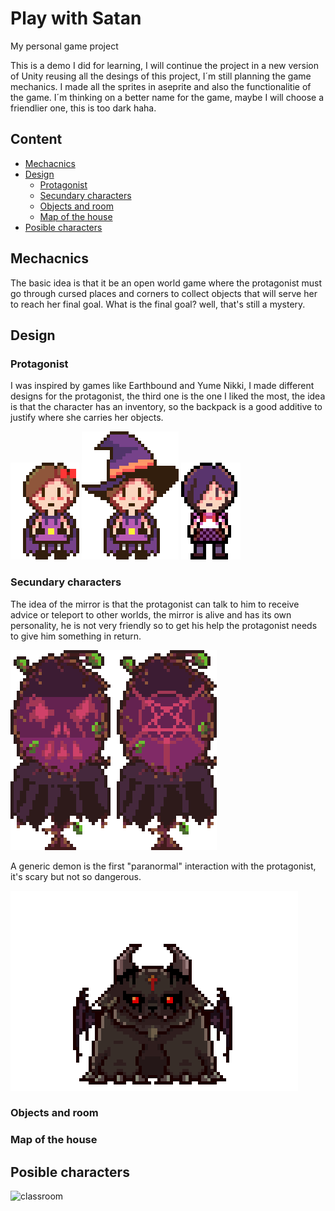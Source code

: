 # Play with Satan
My personal game project

This is a demo I did for learning, I will continue the project in a new version of Unity reusing all the desings of this project, I´m still planning the game mechanics.
I made all the sprites in aseprite and also the functionalitie of the game. I´m thinking on a better name for the game, maybe I will choose a friendlier one, this is too dark haha.

## Content

- [Mechacnics](#mechacnics)
- [Design](#design)
    - [Protagonist](#protagonist)
    - [Secundary characters](#secundary-characters)
    - [Objects and room](#objects-and-room)
    - [Map of the house](#map-of-the-house)
- [Posible characters](#posible-characters)

## Mechacnics
The basic idea is that it be an open world game where the protagonist must go through cursed places and corners to collect objects that will serve her to reach her final goal.
What is the final goal? well, that's still a mystery.

## Design

### Protagonist
I was inspired by games like Earthbound and Yume Nikki, I made different designs for the protagonist, the third one is the one I liked the most, the idea is that the character has an inventory, so the backpack is a good additive to justify where she carries her objects.

![protagonist1](img/Prota.gif) ![protagonist2](img/Prota2.gif) ![protagonist3](img/Prota3.gif)

### Secundary characters
The idea of the mirror is that the protagonist can talk to him to receive advice or teleport to other worlds, the mirror is alive and has its own personality, he is not very friendly so to get his help the protagonist needs to give him something in return.

![mirror](img/Mirror.png)

A generic demon is the first "paranormal" interaction with the protagonist, it's scary but not so dangerous.

![normal demon](img/NormalDemon.png)

### Objects and room


### Map of the house

## Posible characters

![classroom](img/6.PNG)
